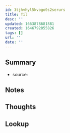 ```yaml
---
id: 3tjhvhyl5kvogo0s2serurs
title: Til
desc: ''
updated: 1663878681881
created: 1646792855826
tags: []
url: ''
date: ''
---
```


## Summary

- source:

## Notes

## Thoughts

## Lookup
